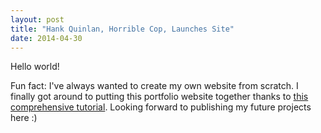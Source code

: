 ```yaml
---
layout: post
title: "Hank Quinlan, Horrible Cop, Launches Site"
date: 2014-04-30
---
```


Hello world! 

Fun fact: I've always wanted to create my own website from scratch. I finally got around to putting this portfolio website together thanks to <a href="http://jmcglone.com/guides/github-pages/">this comprehensive tutorial</a>. Looking forward to publishing my future projects here :)